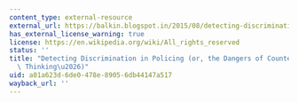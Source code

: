 ```yaml
---
content_type: external-resource
external_url: https://balkin.blogspot.in/2015/08/detecting-discrimination-in-policing-or.html
has_external_license_warning: true
license: https://en.wikipedia.org/wiki/All_rights_reserved
status: ''
title: "Detecting Discrimination in Policing (or, the Dangers of Counterfactual Causal\
  \ Thinking\u2026)"
uid: a01a623d-6de0-478e-8905-6db44147a517
wayback_url: ''
---
```

